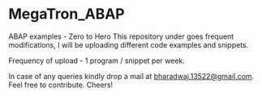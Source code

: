 # MegaTron_ABAP
ABAP examples - Zero to Hero
This repository under goes frequent modifications, I will be uploading different code examples and snippets. 

Frequency of upload - 1 program / snippet per week.

In case of any queries kindly drop a mail at bharadwaj.13522@gmail.com. Feel free to contribute. Cheers!
